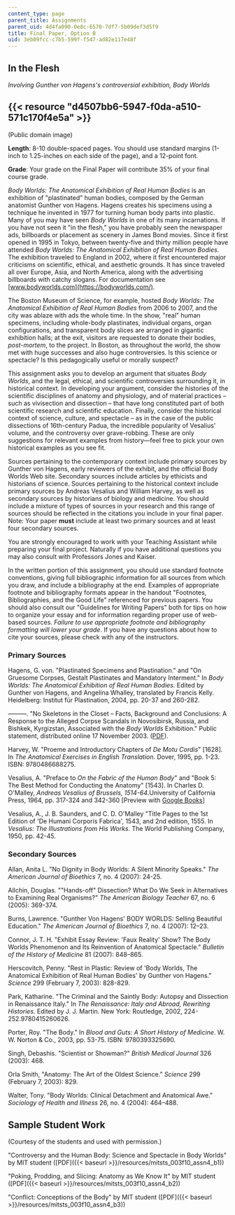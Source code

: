 ```yaml
---
content_type: page
parent_title: Assignments
parent_uid: 4d4fa090-0e8c-6570-7df7-5b09def3d5f9
title: Final Paper, Option B
uid: 3eb09fcc-c7b5-599f-f547-ad82e117e48f
---
```


In the Flesh
------------

_Involving Gunther von Hagens's controversial exhibition, Body Worlds_

{{< resource "d4507bb6-5947-f0da-a510-571c170f4e5a" >}}
--------------------------------------------------------------------------------------------------------------------------------------------------------------------------------------------------------------------------------------------------------

(Public domain image)

**Length**: 8-10 double-spaced pages. You should use standard margins (1-inch to 1.25-inches on each side of the page), and a 12-point font.

**Grade**: Your grade on the Final Paper will contribute 35% of your final course grade.

_Body Worlds: The Anatomical Exhibition of Real Human Bodies_ is an exhibition of "plastinated" human bodies, composed by the German anatomist Gunther von Hagens. Hagens creates his specimens using a technique he invented in 1977 for turning human body parts into plastic. Many of you may have seen _Body Worlds_ in one of its many incarnations. If you have not seen it "in the flesh," you have probably seen the newspaper ads, billboards or placement as scenery in James Bond movies. Since it first opened in 1995 in Tokyo, between twenty-five and thirty million people have attended _Body Worlds: The Anatomical Exhibition of Real Human Bodies_. The exhibition traveled to England in 2002, where it first encountered major criticisms on scientific, ethical, and aesthetic grounds. It has since traveled all over Europe, Asia, and North America, along with the advertising billboards with catchy slogans. For documentation see [www.bodyworlds.com](https://bodyworlds.com/).

The Boston Museum of Science, for example, hosted _Body Worlds: The Anatomical Exhibition of Real Human Bodies_ from 2006 to 2007, and the city was ablaze with ads the whole time. In the show, "real" human specimens, including whole-body plastinates, individual organs, organ configurations, and transparent body slices are arranged in gigantic exhibition halls; at the exit, visitors are requested to donate their bodies, _post-mortem_, to the project. In Boston, as throughout the world, the show met with huge successes and also huge controversies. Is this science or spectacle? Is this pedagogically useful or morally suspect?

This assignment asks you to develop an argument that situates _Body Worlds_, and the legal, ethical, and scientific controversies surrounding it, in historical context. In developing your argument, consider the histories of the scientific disciplines of anatomy and physiology, and of material practices – such as vivisection and dissection – that have long constituted part of both scientific research and scientific education. Finally, consider the historical context of science, culture, and spectacle – as in the case of the public dissections of 16th-century Padua, the incredible popularity of Vesalius' volume, and the controversy over grave-robbing. These are only suggestions for relevant examples from history—feel free to pick your own historical examples as you see fit.

Sources pertaining to the contemporary context include primary sources by Gunther von Hagens, early reviewers of the exhibit, and the official Body Worlds Web site. Secondary sources include articles by ethicists and historians of science. Sources pertaining to the historical context include primary sources by Andreas Vesalius and William Harvey, as well as secondary sources by historians of biology and medicine. You should include a mixture of types of sources in your research and this range of sources should be reflected in the citations you include in your final paper. Note: Your paper **must** include at least two primary sources and at least four secondary sources.

You are strongly encouraged to work with your Teaching Assistant while preparing your final project. Naturally if you have additional questions you may also consult with Professors Jones and Kaiser.

In the written portion of this assignment, you should use standard footnote conventions, giving full bibliographic information for all sources from which you draw, and include a bibliography at the end. Examples of appropriate footnote and bibliography formats appear in the handout "Footnotes, Bibliographies, and the Good Life" referenced for previous papers. You should also consult our "Guidelines for Writing Papers" both for tips on how to organize your essay and for information regarding proper use of web-based sources. _Failure to use appropriate footnote and bibliography formatting will lower your grade_. If you have any questions about how to cite your sources, please check with any of the instructors.

### Primary Sources

Hagens, G. von. "Plastinated Specimens and Plastination." and "On Gruesome Corpses, Gestalt Plastinates and Mandatory Interment." In _Body Worlds: The Anatomical Exhibition of Real Human Bodies_. Edited by Gunther von Hagens, and Angelina Whalley, translated by Francis Kelly. Heidelberg: Institut für Plastination, 2004, pp. 20-37 and 260-282.

———. "No Skeletons in the Closet – Facts, Background and Conclusions: A Response to the Alleged Corpse Scandals in Novosibirsk, Russia, and Bishkek, Kyrgizstan, Associated with the _Body_ _Worlds_ Exhibition." Public statement, distributed online 17 November 2003. ([PDF](http://studylib.net/doc/13644599/no-skeletons-in-the-closet-%E2%80%94-facts--background-and-conclu...)).

Harvey, W. "Proeme and Introductory Chapters of _De Motu Cordis_" \[1628\]. In _The Anatomical Exercises in English Translation_. Dover, 1995, pp. 1-23. ISBN: 9780486688275.

Vesalius, A. "Preface to _On the Fabric of the Human Body_" and "Book 5: The Best Method for Conducting the Anatomy" \[1543\]. In Charles D. O'Malley, _Andreas Vesalius of Brussels, 1514-64_.University of California Press, 1964, pp. 317-324 and 342-360 \[Preview with [Google Books](http://books.google.com/books?id=HCA6wGaU8PUC&lpg=PP1&pg=PA317#v=onepage&q&f=false)\]

Vesalius, A., J. B. Saunders, and C. D. O'Malley "Title Pages to the 1st Edition of 'De Humani Corporis Fabrica', 1543, and 2nd edition, 1555. In _Vesalius: The Illustrations from His Works_. The World Publishing Company, 1950, pp. 42-45.

### Secondary Sources

Allan, Anita L. "No Dignity in Body Worlds: A Silent Minority Speaks." _The American Journal of Bioethics_ 7, no. 4 (2007): 24-25.

Allchin, Douglas. ""Hands-off" Dissection? What Do We Seek in Alternatives to Examining Real Organisms?" _The American Biology Teacher_ 67, no. 6 (2005): 369-374.

Burns, Lawrence. "Gunther Von Hagens' BODY WORLDS: Selling Beautiful Education." _The American Journal of Bioethics_ 7, no. 4 (2007): 12–23.

Connor, J. T. H. "Exhibit Essay Review: 'Faux Reality' Show? The Body Worlds Phenomenon and Its Reinvention of Anatomical Spectacle." _Bulletin of the History of Medicine_ 81 (2007): 848–865.

Herscovitch, Penny. "Rest in Plastic: Review of 'Body Worlds, The Anatomical Exhibition of Real Human Bodies' by Gunther von Hagens." _Science_ 299 (February 7, 2003): 828-829.

Park, Katharine. "The Criminal and the Saintly Body: Autopsy and Dissection in Renaissance Italy." In _The Renaissance: Italy and Abroad, Rewriting Histories_. Edited by J. J. Martin. New York: Routledge, 2002, 224-252.9780415260626.

Porter, Roy. "The Body." In _Blood and Guts: A Short History of Medicine_. W. W. Norton & Co., 2003, pp. 53-75. ISBN: 9780393325690.

Singh, Debashis. "Scientist or Showman?" _British Medical Journal_ 326 (2003): 468.

Orla Smith, "Anatomy: The Art of the Oldest Science." _Science_ 299 (February 7, 2003): 829.

Walter, Tony. "Body Worlds: Clinical Detachment and Anatomical Awe." _Sociology of Health and Illness_ 26, no. 4 (2004): 464–488.

Sample Student Work
-------------------

(Courtesy of the students and used with permission.)

"Controversy and the Human Body: Science and Spectacle in Body Worlds" by MIT student ([PDF]({{< baseurl >}}/resources/mitsts_003f10_assn4_b1))

"Poking, Prodding, and Slicing: Anatomy as We Know It" by MIT student ([PDF]({{< baseurl >}}/resources/mitsts_003f10_assn4_b2))

"Conflict: Conceptions of the Body" by MIT student ([PDF]({{< baseurl >}}/resources/mitsts_003f10_assn4_b3))